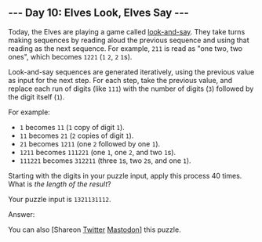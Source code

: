 \--- Day 10: Elves Look, Elves Say ---
----------

Today, the Elves are playing a game called [look-and-say](https://en.wikipedia.org/wiki/Look-and-say_sequence). They take turns making sequences by reading aloud the previous sequence and using that reading as the next sequence. For example, `211` is read as "one two, two ones", which becomes `1221` (`1` `2`, `2` `1`s).

Look-and-say sequences are generated iteratively, using the previous value as input for the next step. For each step, take the previous value, and replace each run of digits (like `111`) with the number of digits (`3`) followed by the digit itself (`1`).

For example:

* `1` becomes `11` (`1` copy of digit `1`).
* `11` becomes `21` (`2` copies of digit `1`).
* `21` becomes `1211` (one `2` followed by one `1`).
* `1211` becomes `111221` (one `1`, one `2`, and two `1`s).
* `111221` becomes `312211` (three `1`s, two `2`s, and one `1`).

Starting with the digits in your puzzle input, apply this process 40 times. What is *the length of the result*?

Your puzzle input is `1321131112`.

Answer:

You can also [Shareon [Twitter](https://twitter.com/intent/tweet?text=%22Elves+Look%2C+Elves+Say%22+%2D+Day+10+%2D+Advent+of+Code+2015&url=https%3A%2F%2Fadventofcode%2Ecom%2F2015%2Fday%2F10&related=ericwastl&hashtags=AdventOfCode) [Mastodon](javascript:void(0);)] this puzzle.